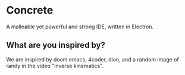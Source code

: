 # Concrete
A malleable yet powerful and strong IDE, written in Electron.
## What are you inspired by?
We are inspired by doom emacs, 4coder, dion, and a random image of randy in the video "inverse kinematics".
